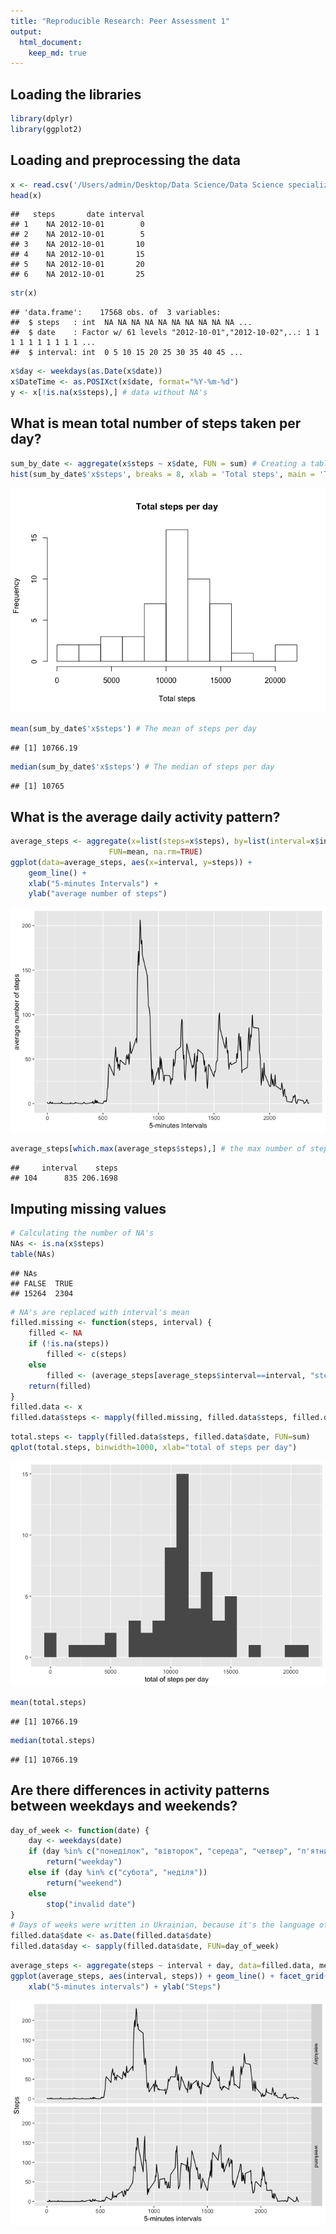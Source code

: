 ```yaml
---
title: "Reproducible Research: Peer Assessment 1"
output: 
  html_document:
    keep_md: true
---
```


## Loading the libraries

```r
library(dplyr)
library(ggplot2)
```
## Loading and preprocessing the data

```r
x <- read.csv('/Users/admin/Desktop/Data Science/Data Science specialization/Reproducible research/RepData_PeerAssessment1/activity.csv')
head(x)
```

```
##   steps       date interval
## 1    NA 2012-10-01        0
## 2    NA 2012-10-01        5
## 3    NA 2012-10-01       10
## 4    NA 2012-10-01       15
## 5    NA 2012-10-01       20
## 6    NA 2012-10-01       25
```

```r
str(x)
```

```
## 'data.frame':	17568 obs. of  3 variables:
##  $ steps   : int  NA NA NA NA NA NA NA NA NA NA ...
##  $ date    : Factor w/ 61 levels "2012-10-01","2012-10-02",..: 1 1 1 1 1 1 1 1 1 1 ...
##  $ interval: int  0 5 10 15 20 25 30 35 40 45 ...
```

```r
x$day <- weekdays(as.Date(x$date))
x$DateTime <- as.POSIXct(x$date, format="%Y-%m-%d")
y <- x[!is.na(x$steps),] # data without NA's
```

## What is mean total number of steps taken per day?

```r
sum_by_date <- aggregate(x$steps ~ x$date, FUN = sum) # Creating a table of total steps grouped by days
hist(sum_by_date$'x$steps', breaks = 8, xlab = 'Total steps', main = 'Total steps per day') # Building the histogram
```

![](PA1_template_files/figure-html/unnamed-chunk-3-1.png)<!-- -->

```r
mean(sum_by_date$'x$steps') # The mean of steps per day
```

```
## [1] 10766.19
```

```r
median(sum_by_date$'x$steps') # The median of steps per day
```

```
## [1] 10765
```

## What is the average daily activity pattern?

```r
average_steps <- aggregate(x=list(steps=x$steps), by=list(interval=x$interval),
                      FUN=mean, na.rm=TRUE)
ggplot(data=average_steps, aes(x=interval, y=steps)) +
    geom_line() +
    xlab("5-minutes Intervals") +
    ylab("average number of steps")
```

![](PA1_template_files/figure-html/unnamed-chunk-5-1.png)<!-- -->

```r
average_steps[which.max(average_steps$steps),] # the max number of steps
```

```
##     interval    steps
## 104      835 206.1698
```

## Imputing missing values

```r
# Calculating the number of NA's
NAs <- is.na(x$steps)
table(NAs)
```

```
## NAs
## FALSE  TRUE 
## 15264  2304
```

```r
# NA's are replaced with interval's mean
filled.missing <- function(steps, interval) {
    filled <- NA
    if (!is.na(steps))
        filled <- c(steps)
    else
        filled <- (average_steps[average_steps$interval==interval, "steps"])
    return(filled)
}
filled.data <- x
filled.data$steps <- mapply(filled.missing, filled.data$steps, filled.data$interval)
```


```r
total.steps <- tapply(filled.data$steps, filled.data$date, FUN=sum)
qplot(total.steps, binwidth=1000, xlab="total of steps per day")
```

![](PA1_template_files/figure-html/unnamed-chunk-9-1.png)<!-- -->


```r
mean(total.steps)
```

```
## [1] 10766.19
```

```r
median(total.steps)
```

```
## [1] 10766.19
```

## Are there differences in activity patterns between weekdays and weekends?

```r
day_of_week <- function(date) {
    day <- weekdays(date)
    if (day %in% c("понеділок", "вівторок", "середа", "четвер", "п'ятниця"))
        return("weekday")
    else if (day %in% c("субота", "неділя"))
        return("weekend")
    else
        stop("invalid date")
}
# Days of weeks were written in Ukrainian, because it's the language of the system
filled.data$date <- as.Date(filled.data$date)
filled.data$day <- sapply(filled.data$date, FUN=day_of_week)
```


```r
average_steps <- aggregate(steps ~ interval + day, data=filled.data, mean)
ggplot(average_steps, aes(interval, steps)) + geom_line() + facet_grid(day ~ .) +
    xlab("5-minutes intervals") + ylab("Steps")
```

![](PA1_template_files/figure-html/unnamed-chunk-12-1.png)<!-- -->
